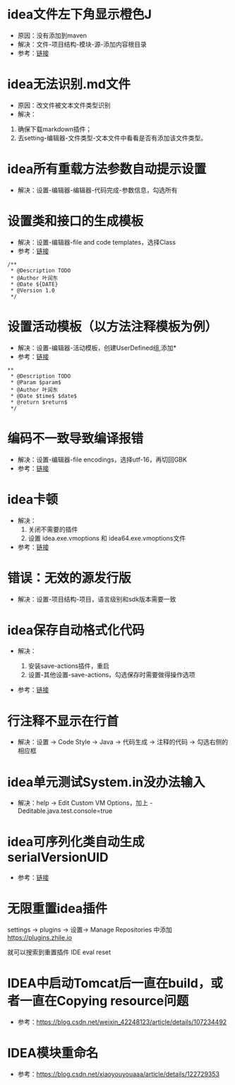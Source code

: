# idea文件左下角显示橙色J
- 原因：没有添加到maven
- 解决：文件-项目结构-模块-源-添加内容根目录
- 参考：[链接](https://jingyan.baidu.com/article/c910274b5c23a1cd361d2d3b.html)



# idea无法识别.md文件

- 原因：改文件被文本文件类型识别
- 解决：
1. 确保下载markdown插件；
2. 去setting-编辑器-文件类型-文本文件中看看是否有添加该文件类型。



# idea所有重载方法参数自动提示设置

- 解决：设置-编辑器-编辑器-代码完成-参数信息，勾选所有



# 设置类和接口的生成模板

- 解决：设置-编辑器-file and code templates，选择Class
- 参考：[链接](https://blog.csdn.net/qushaming/article/details/96867190)
```
/**
 * @Description TODO
 * @Author 叶润东
 * @Date ${DATE}
 * @Version 1.0
 */
```



# 设置活动模板（以方法注释模板为例）

- 解决：设置-编辑器-活动模板，创建UserDefined组,添加*
- 参考：[链接](https://blog.csdn.net/qushaming/article/details/96867190)
```
**
 * @Description TODO
 * @Param $param$
 * @Author 叶润东
 * @Date $time$ $date$
 * @return $return$
 */
```



# 编码不一致导致编译报错

- 解决：设置-编辑器-file encodings，选择utf-16，再切回GBK
- 参考：[链接](https://blog.csdn.net/qq_41723615/article/details/103908486)



# idea卡顿

- 解决：
  1. 关闭不需要的插件
  2. 设置 idea.exe.vmoptions 和 idea64.exe.vmoptions文件
- 参考：[链接](https://blog.csdn.net/zhangxingyu126/article/details/106365083)



# 错误：无效的源发行版

- 解决：设置-项目结构-项目，语言级别和sdk版本需要一致



# idea保存自动格式化代码

- 解决：
    1. 安装save-actions插件，重启
    2. 设置-其他设置-save-actions，勾选保存时需要做得操作选项
    
- 参考：[链接](https://jingyan.baidu.com/article/17bd8e529d627185ab2bb8eb.html)



# 行注释不显示在行首

- 解决：设置 -> Code Style -> Java -> 代码生成 -> 注释的代码 -> 勾选右侧的相应框



# idea单元测试System.in没办法输入

- 解决：help -> Edit Custom VM Options，加上 -Deditable.java.test.console=true



# idea可序列化类自动生成serialVersionUID

- 参考：[链接](https://blog.csdn.net/qq_27900925/article/details/100728179)



# 无限重置idea插件

settings -> plugins -> 设置-> Manage Repositories 中添加 https://plugins.zhile.io  

就可以搜索到重置插件 IDE eval reset  



# IDEA中启动Tomcat后一直在build，或者一直在Copying resource问题

- 参考：https://blog.csdn.net/weixin_42248123/article/details/107234492



# IDEA模块重命名

- 参考：https://blog.csdn.net/xiaoyouyouaaa/article/details/122729353